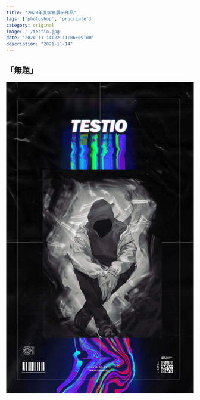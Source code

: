 ```yaml
---
title: "2020年度学祭展示作品"
tags: ['photoshop', 'procriate']
category: original
image: './testio.jpg'
date: "2020-11-14T22:11:06+09:00"
description: "2021-11-14"
---
```



「無題」
--------------------------



![testio](./testio.jpg)


